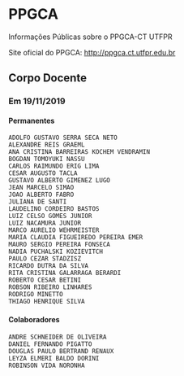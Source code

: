 # PPGCA
Informações Públicas sobre o PPGCA-CT UTFPR


Site oficial do PPGCA: <http://ppgca.ct.utfpr.edu.br>

## Corpo Docente

### Em 19/11/2019

#### Permanentes

```
ADOLFO GUSTAVO SERRA SECA NETO
ALEXANDRE REIS GRAEML
ANA CRISTINA BARREIRAS KOCHEM VENDRAMIN
BOGDAN TOMOYUKI NASSU
CARLOS RAIMUNDO ERIG LIMA
CESAR AUGUSTO TACLA
GUSTAVO ALBERTO GIMENEZ LUGO
JEAN MARCELO SIMAO
JOAO ALBERTO FABRO
JULIANA DE SANTI
LAUDELINO CORDEIRO BASTOS
LUIZ CELSO GOMES JUNIOR
LUIZ NACAMURA JUNIOR
MARCO AURELIO WEHRMEISTER
MARIA CLAUDIA FIGUEIREDO PEREIRA EMER
MAURO SERGIO PEREIRA FONSECA
NADIA PUCHALSKI KOZIEVITCH
PAULO CEZAR STADZISZ
RICARDO DUTRA DA SILVA
RITA CRISTINA GALARRAGA BERARDI
ROBERTO CESAR BETINI	
ROBSON RIBEIRO LINHARES
RODRIGO MINETTO
THIAGO HENRIQUE SILVA
```

#### Colaboradores

```
ANDRE SCHNEIDER DE OLIVEIRA
DANIEL FERNANDO PIGATTO
DOUGLAS PAULO BERTRAND RENAUX
LEYZA ELMERI BALDO DORINI
ROBINSON VIDA NORONHA
```

